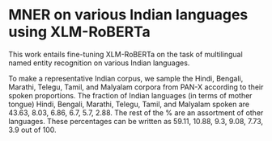# MNER on various Indian languages using XLM-RoBERTa

This work entails fine-tuning XLM-RoBERTa on the task of multilingual named entity recognition on various Indian languages.

To make a representative Indian corpus, we sample the Hindi, Bengali, Marathi, Telegu, Tamil, and Malyalam corpora from PAN-X according to their spoken proportions.
The fraction of Indian languages (in terms of mother tongue) Hindi, Bengali, Marathi, Telegu, Tamil, and Malyalam spoken are 43.63, 8.03, 6.86, 6.7, 5.7, 2.88. The rest of the % are an assortment of other languages. These percentages can be written as 59.11, 10.88, 9.3, 9.08, 7.73, 3.9 out of 100.

